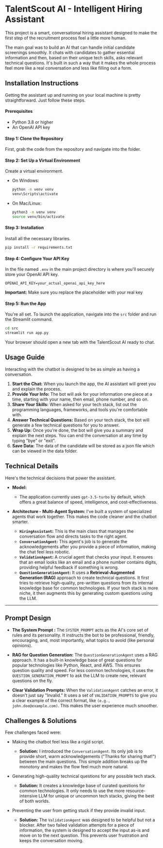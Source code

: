 
# TalentScout AI - Intelligent Hiring Assistant

This project is a smart, conversational hiring assistant designed to make the first step of the recruitment process feel a little more human.

The main goal was to build an AI that can handle initial candidate screenings smoothly. It chats with candidates to gather essential information and then, based on their unique tech skills, asks relevant technical questions. It's built in such a way that it makes the whole process feel more like a real conversation and less like filling out a form.


## Installation Instructions

Getting the assistant up and running on your local machine is pretty straightforward. Just follow these steps.

#### Prerequisites

* Python 3.8 or higher
* An OpenAI API key

#### Step 1: Clone the Repository

First, grab the code from the repository and navigate into the folder.

#### Step 2: Set Up a Virtual Environment

Create a virtual environment.

  * On Windows:

    ```bash
    python -m venv venv
    venv\Scripts\activate
    ```

  * On Mac/Linux:

    ```bash
    python3 -m venv venv
    source venv/bin/activate
    ```

#### Step 3: Installation

Install all the necessary libraries.

```bash
pip install -r requirements.txt
```

#### Step 4: Configure Your API Key

In the file named `.env` in the main project directory is where you'll securely store your OpenAI API key.

```env
OPENAI_API_KEY=your_actual_openai_api_key_here
```

**Important:** Make sure you replace the placeholder with your real key

#### Step 5: Run the App

You're all set. To launch the application, navigate into the `src` folder and run the Streamlit command.

```bash
cd src
streamlit run app.py
```

Your browser should open a new tab with the TalentScout AI ready to chat.

##  Usage Guide

Interacting with the chatbot is designed to be as simple as having a conversation.

1.  **Start the Chat:** When you launch the app, the AI assistant will greet you and explain the process.
2.  **Provide Your Info:** The bot will ask for your information one piece at a time, starting with your name, then email, phone number, and so on.
3.  **Share Your Skills:** When asked for your tech stack, list out the programming languages, frameworks, and tools you're comfortable with.
4.  **Answer Technical Questions:** Based on your tech stack, the bot will generate a few technical questions for you to answer.
5.  **Wrap Up:** Once you're done, the bot will give you a summary and explain the next steps. You can end the conversation at any time by typing "bye" or "exit".
6.  **Save Data:** The data of the candidate will be stored as a json file which can be viewed in the data folder.


##  Technical Details

Here's the technical decisions that power the assistant.

  * **Model:**

      * The application currently uses `gpt-3.5-turbo` by default, which offers a great balance of speed, intelligence, and cost-effectiveness.

  * **Architecture - Multi-Agent System:**
    I've built a system of specialized agents that work together. This makes the code cleaner and the chatbot smarter.

      * **`HiringAssistant`:** This is the main class that manages the conversation flow and directs tasks to the right agent.
      * **`ConversationAgent`:** This agent's job is to generate the acknowledgements after you provide a piece of information, making the chat feel less robotic.
      * **`ValidationAgent`:** A crucial agent that checks your input. It ensures that an email looks like an email and a phone number contains digits, providing helpful feedback if something is wrong.
      * **`QuestionGenerationAgent`:**  It uses a **Retrieval-Augmented Generation (RAG)** approach to create technical questions. It first tries to retrieve high-quality, pre-written questions from its internal knowledge base for common technologies. If your tech stack is more niche, it then augments this by generating custom questions using the LLM.

-----

## Prompt Design

  * **The System Prompt :** The `SYSTEM_PROMPT` acts as the AI's core set of rules and its personality. It instructs the bot to be professional, friendly, encouraging, and, most importantly, what topics to avoid (like personal opinions).

  * **RAG for Question Generation:** The `QuestionGenerationAgent` uses a RAG approach. It has a built-in knowledge base of great questions for popular technologies like Python, React, and AWS. This ensures question quality and speed. For less common technologies, it uses the `QUESTION_GENERATION_PROMPT` to ask the LLM to create new, relevant questions on the fly.

  * **Clear Validation Prompts:** When the `ValidationAgent` catches an error, it doesn't just say "Invalid." It uses a set of `VALIDATION_PROMPTS` to give you a clear example of the correct format, like `(e.g., john.doe@example.com)`. This makes the user experience much smoother.



##  Challenges & Solutions

Few challenges faced were:

  * Making the chatbot feel less like a rigid script.

      * **Solution:** I introduced the `ConversationAgent`. Its only job is to provide short, warm acknowledgements ("Thanks for sharing that\!") between the main questions. This simple addition breaks up the monotony and makes the flow feel much more natural.

  * Generating high-quality technical questions for any possible tech stack.

      * **Solution:** It creates a knowledge base of curated questions for common technologies. It only needs to use the more resource-intensive LLM for unique or uncommon tech stacks, giving the best of both worlds.

  * Preventing the user from getting stuck if they provide invalid input.

      * **Solution:** The `ValidationAgent` was designed to be helpful but not a blocker. After two failed validation attempts for a piece of information, the system is designed to accept the input as-is and move on to the next question. This prevents user frustration and keeps the conversation moving.

<!-- end list -->

```

```

